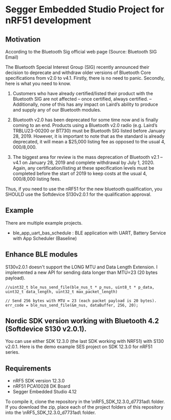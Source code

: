 # Segger Embedded Studio Project for nRF51 development

## Motivation

According to the Bluetooth Sig official web page (Source: Bluetooth SIG Email)

The Bluetooth Special Interest Group (SIG) recently announced their decision to deprecate and withdraw older versions of Bluetooth Core specifications from v2.0 to v4.1. Firstly, there is no need to panic. Secondly, here is what you need to know.

1) Customers who have already certified/listed their product with the Bluetooth SIG are not affected – once certified, always certified.
–  Additionally, none of this has any impact on Laird’s ability to produce and supply any of our Bluetooth modules.

2) Bluetooth v2.0 has been deprecated for some time now and is finally coming to an end. Products using a Bluetooth v2.0 radio (e.g. Laird’s TRBLU23-00200 or BT730) must be Bluetooth SIG listed before January 28, 2019. However, it is important to note that as the standard is already deprecated, it will mean a $25,000 listing fee as opposed to the usual $4,000/$8,000.

2) The biggest area for review is the mass deprecation of Bluetooth v2.1 – v4.1 on January 28, 2019 and complete withdrawal by July 1, 2020. Again, any certification/listing at these specification levels must be completed before the start of 2019 to keep costs at the usual $4,000/$8,000 listing fees.

Thus, if you need to use the nRF51 for the new bluetooth qualification, you SHOULD use the Softdevice S130v2.0.1 for the qualification approval.

## Example

There are multiple example projects.

* ble_app_uart_bas_schedule : BLE application with UART, Battery Service with App Scheduler (Baseline)


## Enhance BLE modules 

S130v2.0.1 doesn't support the LONG MTU and Data Length Extension.  I implemented a new API for sending data longer than MTU=23 (20 bytes payload).

```		          
//uint32_t ble_nus_send_file(ble_nus_t * p_nus, uint8_t * p_data, uint32_t data_length, uint32_t max_packet_length)
      
// Send 256 bytes with MTU = 23 (each packet payload is 20 bytes).
err_code = ble_nus_send_file(&m_nus, dataBuffer, 256, 20);
```                
                
                
## Nordic SDK version working with Bluetooth 4.2 (Softdevice S130 v2.0.1).

You can use either SDK 12.3.0 (the last SDK working with NRF51) with S130 v2.0.1.  Here is the demo example SES project on SDK 12.3.0 for nRF51 series.


## Requirements
* nRF5 SDK version 12.3.0
* nRF51 PCA10028 DK Board
* Segger Embedded Studio 4.12 

To compile it, clone the repository in the \nRF5_SDK_12.3.0_d7731ad\ folder. If you download the zip, place each of the project folders of this repository into the \nRF5_SDK_12.3.0_d7731ad\ folder.

